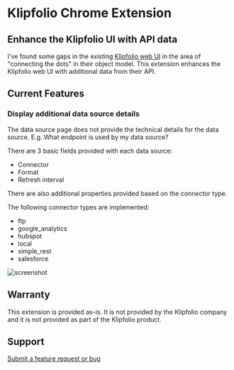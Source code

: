 # Klipfolio Chrome Extension

## Enhance the Klipfolio UI with API data

I've found some gaps in the existing [Klipfolio web UI](https://app.klipfolio.com/) in the area of "connecting the dots" in their object model. This extension enhances the Klipfolio web UI with additional data from their API.

## Current Features

### Display additional data source details

The data source page does not provide the technical details for the data source. E.g. What endpoint is used by my data source?

There are 3 basic fields provided with each data source:

- Connector
- Format
- Refresh interval

There are also additional properties provided based on the connector type.

The following connector types are implemented:

- ftp
- google_analytics
- hubspot
- local
- simple_rest
- salesforce

![screenshot](/assets/screenshot68.png)

## Warranty

This extension is provided as-is. It is not provided by the Klipfolio company and it is not provided as part of the Klipfolio product.

## Support

[Submit a feature request or bug](https://github.com/jrnewton/klipfolio-chrome-extension/issues)
